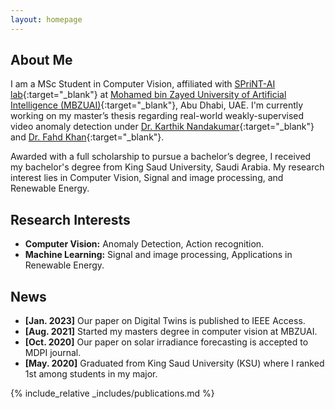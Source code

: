 ```yaml
---
layout: homepage
---
```


## About Me

I am a MSc Student in Computer Vision, affiliated with [SPriNT-AI lab](https://www.sprintai.org/){:target="_blank"} at [Mohamed bin Zayed University of Artificial Intelligence (MBZUAI)](https://mbzuai.ac.ae/){:target="_blank"}, Abu Dhabi, UAE. I'm currently working on my master’s thesis regarding real-world weakly-supervised video anomaly detection under [Dr. Karthik Nandakumar](https://scholar.google.com/citations?user=2qx0RnEAAAAJ&hl=en){:target="_blank"} and [Dr. Fahd Khan](https://scholar.google.com/citations?user=zvaeYnUAAAAJ&hl=en){:target="_blank"}.

Awarded with a full scholarship to pursue a bachelor’s degree, I received my bachelor's degree from King Saud University, Saudi Arabia. My research interest lies in Computer Vision, Signal and image processing, and Renewable Energy. 

## Research Interests

- **Computer Vision:** Anomaly Detection, Action recognition.
- **Machine Learning:** Signal and image processing, Applications in Renewable Energy.

## News

- **[Jan. 2023]** Our paper on Digital Twins is published to IEEE Access.
- **[Aug. 2021]** Started my masters degree in computer vision at MBZUAI. 
- **[Oct. 2020]** Our paper on solar irradiance forecasting is accepted to MDPI journal.
- **[May. 2020]** Graduated from King Saud University (KSU) where I ranked 1st among students in my major.


{% include_relative _includes/publications.md %}

<!-- {% include_relative _includes/services.md %} -->
